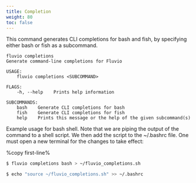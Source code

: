 ```yaml
---
title: Completion
weight: 80
toc: false
---
```


This command generates CLI completions for bash and fish, by specifying either bash or fish as a subcommand.

```
fluvio completions
Generate command-line completions for Fluvio

USAGE:
    fluvio completions <SUBCOMMAND>

FLAGS:
    -h, --help    Prints help information

SUBCOMMANDS:
    bash    Generate CLI completions for bash
    fish    Generate CLI completions for fish
    help    Prints this message or the help of the given subcommand(s)
```

Example usage for bash shell. Note that we are piping the output of the command to a shell script. We then add the script to the ~/.bashrc file. One must open a new terminal for the changes to take effect:

%copy first-line%
```bash
$ fluvio completions bash > ~/fluvio_completions.sh

$ echo "source ~/fluvio_completions.sh" >> ~/.bashrc
```